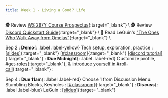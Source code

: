```yaml
---
title: Week 1 - Living a Good? Life
---
```


🕵️ Review [WS 297Y Course Prospectus](/syllabus.md){:target="_blank"} \\
🕵️ Review [Discord Quickstart Guide](/discord.md){:target="_blank"} \\
📖 Read LeGuin's ["The Ones Who Walk Away from Omelas"](https://dn721901.ca.archive.org/0/items/the-ones-who-walk-away-from-omelas-ursula-k-leguin/The%20Ones%20Who%20Walk%20Away%20from%20Omelas%20-%20Ursula%20K%20LeGuin.pdf){:target="_blank"} \\

Sep 2
: **Demo**{: .label .label-yellow} Tech setup, exploration, practice
  : [[slides]](#){:target="_blank"} [[#classroom]](#){:target="_blank"} [[discord tutorial]](/discord.md){:target="_blank"}
: **Due Midnight**{: .label .label-red} Customize profile, [#get-roles](#){:target="_blank"}, & [introduce yourself in #roll-call](#){:target="_blank"}
  : &nbsp;

Sep 4
: **Due 11am**{: .label .label-red} Choose 1 from Discussion Menu: Stumbling Blocks, Keyholes
  : [[#classroom]](#){:target="_blank"}
: **Discuss**{: .label .label-blue} LeGuin
  : [[slides]](#){:target="_blank"}
